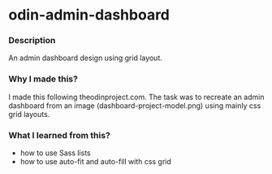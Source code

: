 # odin-admin-dashboard

### Description
An admin dashboard design using grid layout.

### Why I made this?
I made this following theodinproject.com. The task was to recreate an admin dashboard from an image (dashboard-project-model.png) using mainly css grid layouts.

### What I learned from this?
- how to use Sass lists
- how to use auto-fit and auto-fill with css grid
